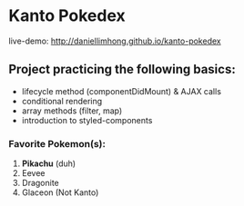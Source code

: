 # Kanto Pokedex

live-demo: http://daniellimhong.github.io/kanto-pokedex

## Project practicing the following basics:
- lifecycle method (componentDidMount) & AJAX calls
- conditional rendering
- array methods (filter, map)
- introduction to styled-components

### Favorite Pokemon(s):
1. **Pikachu** (duh)
2. Eevee
3. Dragonite
4. Glaceon (Not Kanto)